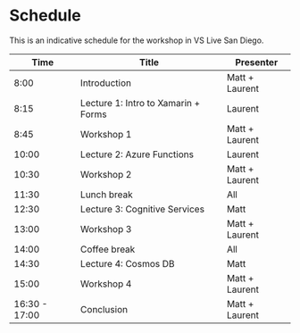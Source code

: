 # Schedule

This is an indicative schedule for the workshop in VS Live San Diego.

__Time__ | __Title__ | __Presenter__
---------|------|----------
8:00 | Introduction | Matt + Laurent
8:15 | Lecture 1: Intro to Xamarin + Forms |Laurent
8:45 |Workshop 1 | Matt + Laurent
10:00 | Lecture 2: Azure Functions | Laurent
10:30 | Workshop 2 | Matt + Laurent
11:30 | Lunch break | All
12:30 | Lecture 3: Cognitive Services | Matt
13:00 | Workshop 3 | Matt + Laurent
14:00 | Coffee break | All
14:30 | Lecture 4: Cosmos DB | Matt
15:00 | Workshop 4 | Matt + Laurent
16:30 - 17:00 | Conclusion | Matt + Laurent
